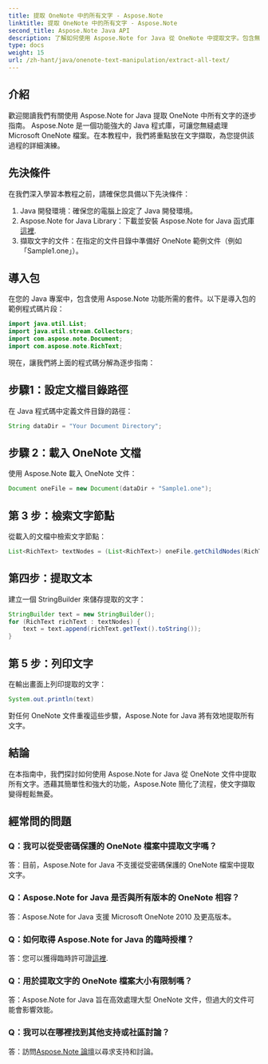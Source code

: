 ```yaml
---
title: 提取 OneNote 中的所有文字 - Aspose.Note
linktitle: 提取 OneNote 中的所有文字 - Aspose.Note
second_title: Aspose.Note Java API
description: 了解如何使用 Aspose.Note for Java 從 OneNote 中提取文字。包含無縫文字擷取逐步說明的綜合指南。
type: docs
weight: 15
url: /zh-hant/java/onenote-text-manipulation/extract-all-text/
---
```

## 介紹
歡迎閱讀我們有關使用 Aspose.Note for Java 提取 OneNote 中所有文字的逐步指南。 Aspose.Note 是一個功能強大的 Java 程式庫，可讓您無縫處理 Microsoft OneNote 檔案。在本教程中，我們將重點放在文字擷取，為您提供該過程的詳細演練。
## 先決條件
在我們深入學習本教程之前，請確保您具備以下先決條件：
1. Java 開發環境：確保您的電腦上設定了 Java 開發環境。
2.  Aspose.Note for Java Library：下載並安裝 Aspose.Note for Java 函式庫[這裡](https://releases.aspose.com/note/java/).
3. 擷取文字的文件：在指定的文件目錄中準備好 OneNote 範例文件（例如「Sample1.one」）。
## 導入包
在您的 Java 專案中，包含使用 Aspose.Note 功能所需的套件。以下是導入包的範例程式碼片段：
```java
import java.util.List;
import java.util.stream.Collectors;
import com.aspose.note.Document;
import com.aspose.note.RichText;
```
現在，讓我們將上面的程式碼分解為逐步指南：
## 步驟1：設定文檔目錄路徑
在 Java 程式碼中定義文件目錄的路徑：
```java
String dataDir = "Your Document Directory";
```
## 步驟 2：載入 OneNote 文檔
使用 Aspose.Note 載入 OneNote 文件：
```java
Document oneFile = new Document(dataDir + "Sample1.one");
```
## 第 3 步：檢索文字節點
從載入的文檔中檢索文字節點：
```java
List<RichText> textNodes = (List<RichText>) oneFile.getChildNodes(RichText.class);
```
## 第四步：提取文本
建立一個 StringBuilder 來儲存提取的文字：
```java
StringBuilder text = new StringBuilder();
for (RichText richText : textNodes) {
    text = text.append(richText.getText().toString());
}
```
## 第 5 步：列印文字
在輸出畫面上列印提取的文字：
```java
System.out.println(text)
```
對任何 OneNote 文件重複這些步驟，Aspose.Note for Java 將有效地提取所有文字。
## 結論
在本指南中，我們探討如何使用 Aspose.Note for Java 從 OneNote 文件中提取所有文字。憑藉其簡單性和強大的功能，Aspose.Note 簡化了流程，使文字擷取變得輕鬆無憂。
## 經常問的問題

### Q：我可以從受密碼保護的 OneNote 檔案中提取文字嗎？
答：目前，Aspose.Note for Java 不支援從受密碼保護的 OneNote 檔案中提取文字。
### Q：Aspose.Note for Java 是否與所有版本的 OneNote 相容？
答：Aspose.Note for Java 支援 Microsoft OneNote 2010 及更高版本。
### Q：如何取得 Aspose.Note for Java 的臨時授權？
答：您可以獲得臨時許可證[這裡](https://purchase.aspose.com/temporary-license/).
### Q：用於提取文字的 OneNote 檔案大小有限制嗎？
答：Aspose.Note for Java 旨在高效處理大型 OneNote 文件，但過大的文件可能會影響效能。
### Q：我可以在哪裡找到其他支持或社區討論？
答：訪問[Aspose.Note 論壇](https://forum.aspose.com/c/note/28)以尋求支持和討論。